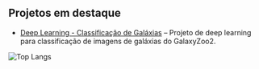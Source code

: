 ## Projetos em destaque

- [Deep Learning - Classificação de Galáxias](https://github.com/vitoriags/deep-learning-classificacao-galaxias) – Projeto de deep learning para classificação de imagens de galáxias do GalaxyZoo2.

![Top Langs](https://github-readme-stats.vercel.app/api/top-langs/?username=vitoriags&layout=compact&theme=radical)
